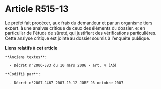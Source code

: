 # Article R515-13

Le préfet fait procéder, aux frais du demandeur et par un organisme tiers expert, à une analyse critique de ceux des éléments
du dossier, et en particulier de l'étude de sûreté, qui justifient des vérifications particulières. Cette analyse critique
est jointe au dossier soumis à l'enquête publique.

**Liens relatifs à cet article**

	**Anciens textes**:

	  - Décret n°2006-283 du 10 mars 2006 - art. 4 (Ab)

	**Codifié par**:

	  - Décret n°2007-1467 2007-10-12 JORF 16 octobre 2007
